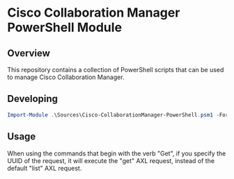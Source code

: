 # Cisco Collaboration Manager PowerShell Module

## Overview

This repository contains a collection of PowerShell scripts that can be used to manage Cisco Collaboration Manager.

## Developing

```powershell
Import-Module .\Sources\Cisco-CollaborationManager-PowerShell.psm1 -Force
```

## Usage

When using the commands that begin with the verb "Get", if you specify the UUID of the request, it will execute the "get" AXL request, instead of the default "list" AXL request.
